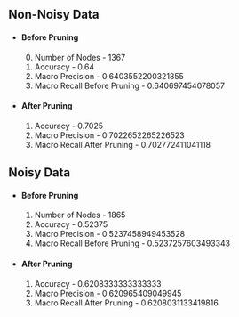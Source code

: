 ## Non-Noisy Data
- #### Before Pruning
    0. Number of Nodes - 1367
    1. Accuracy - 0.64
    2. Macro Precision - 0.6403552200321855
    3. Macro Recall Before Pruning - 0.640697454078057


- #### After Pruning
    1. Accuracy - 0.7025
    2. Macro Precision - 0.7022652265226523
    3. Macro Recall After Pruning - 0.702772411041118

## Noisy Data
- #### Before Pruning
    1. Number of Nodes - 1865
    2. Accuracy - 0.52375
    3. Macro Precision - 0.5237458949453528
    4. Macro Recall Before Pruning - 0.5237257603493343


- #### After Pruning
    1. Accuracy - 0.6208333333333333
    2. Macro Precision - 0.620965409049945
    3. Macro Recall After Pruning - 0.6208031133419816
